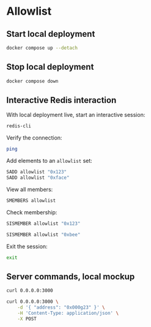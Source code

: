 <!--
cspell:word sadd
cspell:word sismember
cspell:word smembers
-->

# Allowlist

## Start local deployment

```sh
docker compose up --detach
```

## Stop local deployment

```sh
docker compose down
```

## Interactive Redis interaction

With local deployment live, start an interactive session:

```sh
redis-cli
```

Verify the connection:

```sh
ping
```

Add elements to an `allowlist` set:

```sh
SADD allowlist "0x123"
SADD allowlist "0xface"
```

View all members:

```sh
SMEMBERS allowlist
```

Check membership:

```sh
SISMEMBER allowlist "0x123"
```

```sh
SISMEMBER allowlist "0xbee"
```

Exit the session:

```sh
exit
```

## Server commands, local mockup

```sh
curl 0.0.0.0:3000
```

```sh
curl 0.0.0.0:3000 \
    -d '{ "address": "0x000g23" }' \
    -H 'Content-Type: application/json' \
    -X POST
```
